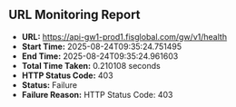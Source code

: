 ## URL Monitoring Report

- **URL:** https://api-gw1-prod1.fisglobal.com/gw/v1/health
- **Start Time:** 2025-08-24T09:35:24.751495
- **End Time:** 2025-08-24T09:35:24.961603
- **Total Time Taken:** 0.210108 seconds
- **HTTP Status Code:** 403
- **Status:** Failure
- **Failure Reason:** HTTP Status Code: 403
